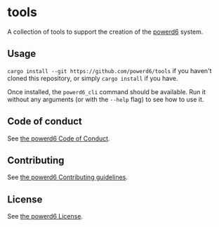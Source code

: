 # tools

A collection of tools to support the creation of the [powerd6](https://powerd6.org/) system.

## Usage

`cargo install --git https://github.com/powerd6/tools` if you haven't cloned this repository, or simply `cargo install` if you have.

Once installed, the `powerd6_cli` command should be available. Run it without any arguments (or with the `--help` flag) to see how to use it.

## Code of conduct

See [the powerd6 Code of Conduct](https://github.com/powerd6/.github/blob/main/CODE_OF_CONDUCT.md).

## Contributing

See [the powerd6 Contributing guidelines](https://github.com/powerd6/.github/blob/main/CONTRIBUTING.md).

## License

See [the powerd6 License](https://github.com/powerd6/.github/blob/main/LICENSE.md).
